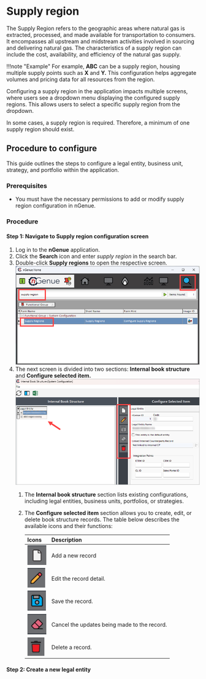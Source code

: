 # Supply region

The Supply Region refers to the geographic areas where natural gas is extracted, processed, and made available for transportation to consumers. It encompasses all upstream and midstream activities involved in sourcing and delivering natural gas. The characteristics of a supply region can include the cost, availability, and efficiency of the natural gas supply.

!!!note "Example"
    For example, **ABC** can be a supply region, housing multiple supply points such as **X** and **Y.** This configuration helps aggregate volumes and pricing data for all resources from the region.

Configuring a supply region in the application impacts multiple screens, where users see a dropdown menu displaying the configured supply regions. This allows users to select a specific supply region from the dropdown. 

In some cases, a supply region is required.  Therefore, a minimum of one supply region should exist.

## Procedure to configure

This guide outlines the steps to configure a legal entity, business unit, strategy, and portfolio within the application.

### Prerequisites

* You must have the necessary permissions to add or modify supply region configuration in nGenue.

### Procedure

#### Step 1: Navigate to Supply region configuration screen

1.	Log in to the **nGenue** application.
2.	Click the **Search** icon and enter *supply region* in the search bar.  
3.	Double-click **Supply regions** to open the respective screen.
![navigate_to_supply_region](./images/supply_region_1.png)
4. The next screen is divided into two sections: **Internal book structure** and **Configure selected item.**
    ![book structure sections](./images/legal_entity_12.png)
    1. The **Internal book structure** section lists existing configurations, including legal entities, business units, portfolios, or strategies.
    2. The **Configure selected item** section allows you to create, edit, or delete book structure records. The table below describes the available icons and their functions:
    
        | Icons      | Description                          |
        | ----------- | ------------------------------------ |
        | ![alt text](./images/icons/add_record_icon.png)        | Add a new record |
        | ![alt text](./images/icons/edit_record_icon.png)    | Edit the record detail. |
        | ![alt text](./images/icons/save_icon.png)        |  Save the record. |
        | ![alt text](./images/icons/edit_current_icon.png)  | Cancel the updates being made to the record. |
        | ![alt text](./images/icons/delete_icon.png)  | Delete a record. |

#### Step 2: Create a new legal entity